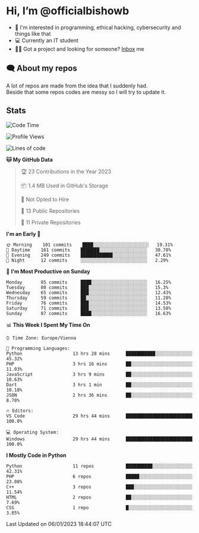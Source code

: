 # Hi, I’m @officialbishowb

- 👀 I'm interested in programming, ethical hacking, cybersecurity and things like that
- 💻 Currently an IT student
- 👩‍💻 Got a project and looking for someone? [Inbox](https://t.me/officialbishowb) me

## 🗨 About my repos
<p>A lot of repos are made from the idea that I suddenly had.<br>
Beside that some repos codes are messy so I will try to update it.</p>

## Stats
<!--START_SECTION:waka-->
![Code Time](http://img.shields.io/badge/Code%20Time-601%20hrs%2027%20mins-blue)

![Profile Views](http://img.shields.io/badge/Profile%20Views-0-blue)

![Lines of code](https://img.shields.io/badge/From%20Hello%20World%20I%27ve%20Written--216%20Thousand%20lines%20of%20code-blue)

**🐱 My GitHub Data** 

> 🏆 23 Contributions in the Year 2023
 > 
> 📦 1.4 MB Used in GitHub's Storage 
 > 
> 🚫 Not Opted to Hire
 > 
> 📜 13 Public Repositories 
 > 
> 🔑 11 Private Repositories  
 > 
**I'm an Early 🐤** 

```text
🌞 Morning    101 commits    ████░░░░░░░░░░░░░░░░░░░░░   19.31% 
🌆 Daytime    161 commits    ███████░░░░░░░░░░░░░░░░░░   30.78% 
🌃 Evening    249 commits    ████████████░░░░░░░░░░░░░   47.61% 
🌙 Night      12 commits     ░░░░░░░░░░░░░░░░░░░░░░░░░   2.29%

```
📅 **I'm Most Productive on Sunday** 

```text
Monday       85 commits     ████░░░░░░░░░░░░░░░░░░░░░   16.25% 
Tuesday      80 commits     ███░░░░░░░░░░░░░░░░░░░░░░   15.3% 
Wednesday    65 commits     ███░░░░░░░░░░░░░░░░░░░░░░   12.43% 
Thursday     59 commits     ██░░░░░░░░░░░░░░░░░░░░░░░   11.28% 
Friday       76 commits     ███░░░░░░░░░░░░░░░░░░░░░░   14.53% 
Saturday     71 commits     ███░░░░░░░░░░░░░░░░░░░░░░   13.58% 
Sunday       87 commits     ████░░░░░░░░░░░░░░░░░░░░░   16.63%

```


📊 **This Week I Spent My Time On** 

```text
⌚︎ Time Zone: Europe/Vienna

💬 Programming Languages: 
Python                   13 hrs 28 mins      ███████████░░░░░░░░░░░░░░   45.32% 
PHP                      3 hrs 16 mins       ██░░░░░░░░░░░░░░░░░░░░░░░   11.03% 
JavaScript               3 hrs 9 mins        ██░░░░░░░░░░░░░░░░░░░░░░░   10.63% 
Dart                     3 hrs 1 min         ██░░░░░░░░░░░░░░░░░░░░░░░   10.18% 
JSON                     2 hrs 36 mins       ██░░░░░░░░░░░░░░░░░░░░░░░   8.78%

🔥 Editors: 
VS Code                  29 hrs 44 mins      █████████████████████████   100.0%

💻 Operating System: 
Windows                  29 hrs 44 mins      █████████████████████████   100.0%

```

**I Mostly Code in Python** 

```text
Python                   11 repos            ██████████░░░░░░░░░░░░░░░   42.31% 
PHP                      6 repos             █████░░░░░░░░░░░░░░░░░░░░   23.08% 
C++                      3 repos             ███░░░░░░░░░░░░░░░░░░░░░░   11.54% 
HTML                     2 repos             ██░░░░░░░░░░░░░░░░░░░░░░░   7.69% 
CSS                      1 repo              █░░░░░░░░░░░░░░░░░░░░░░░░   3.85%

```



 Last Updated on 06/01/2023 18:44:07 UTC
<!--END_SECTION:waka-->
 

<!---
officialbishowb/officialbishowb is a ✨ special ✨ repository because its `README.md` (this file) appears on your GitHub profile.
You can click the Preview link to take a look at your changes.
--->
